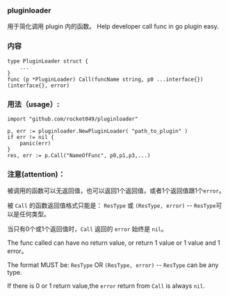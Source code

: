 ### pluginloader
用于简化调用 plugin 内的函数。 Help developer call func in go plugin easy.

### 内容

```
type PluginLoader struct {
	...
}
func (p *PluginLoader) Call(funcName string, p0 ...interface{}) (interface{}, error)
```

### 用法（usage）:

```
import "github.com/rocket049/pluginloader"

p, err := pluginloader.NewPluginLoader( "path_to_plugin" )
if err != nil {
	panic(err)
}
res, err := p.Call("NameOfFunc", p0,p1,p3,...)

```

### 注意(attention)：

被调用的函数可以无返回值，也可以返回1个返回值，或者1个返回值跟1个`error`。

被 `Call` 的函数返回值格式只能是： `ResType` 或 `(ResType, error)` -- `ResType`可以是任何类型。

当只有0个或1个返回值时，`Call` 返回的 `error` 始终是 `nil`。

The func called can have no return value, or return 1 value or 1 value and 1 error。

The format MUST be: `ResType` OR `(ResType, error)` -- `ResType` can be any type.

If there is 0 or 1 return value,the `error` return from `Call` is always `nil`.
